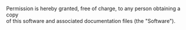 Permission is hereby granted, free of charge, to any person obtaining a copy  
of this software and associated documentation files (the "Software").
